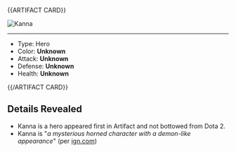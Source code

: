 <!-- ======================================

How to Contribute: https://ggs.wiki/r/howto

Artifact-specific info: https://github.com/GGS-ORG/artifact/blob/master/README.md

====================================== -->


{{ARTIFACT CARD}}

<!-- Card image goes here. -->

![Kanna](https://i.imgur.com/CaS8c2z.png)

---

<!-- Card description goes here. -->

* Type: Hero
* Color: **Unknown**
* Attack: **Unknown**
* Defense: **Unknown**
* Health: **Unknown**

{{/ARTIFACT CARD}}

## Details Revealed

* Kanna is a hero appeared first in Artifact and not bottowed from Dota 2.
* Kanna is "*a mysterious horned character with a demon-like appearance*" (per [ign.com](http://www.ign.com/articles/2018/03/09/valves-artifact-contains-three-new-dota-characters))
